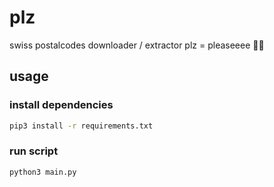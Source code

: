 # plz
swiss postalcodes downloader / extractor
plz = pleaseeee 🤪😎

## usage

### install dependencies

```bash
pip3 install -r requirements.txt
```

### run script

```bash
python3 main.py
```

